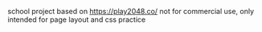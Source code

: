 school project based on https://play2048.co/
not for commercial use, only intended for page layout and css practice
